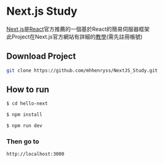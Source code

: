 # Next.js Study
[Next.js](https://nextjs.org/)是[React](https://reactjs.org/docs/create-a-new-react-app.html#nextjs)官方推薦的一個基於React的簡易伺服器框架
<br/>
此Project在Next.js官方網站有詳細的[教學](https://nextjs.org/learn/)(需先註冊帳號)
## Download Project
```bash
git clone https://github.com/mhhenryss/NextJS_Study.git
```

## How to run
```bash
$ cd hello-next

$ npm install

$ npm run dev
```

### Then go to 
`http://localhost:3000`
